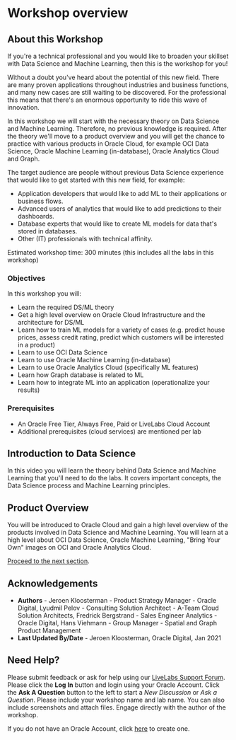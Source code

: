 # Workshop overview

## About this Workshop

If you're a technical professional and you would like to broaden your skillset with Data Science and Machine Learning, then this is the workshop for you!

Without a doubt you've heard about the potential of this new field. There are many proven applications throughout industries and business functions, and many new cases are still waiting to be discovered. For the professional this means that there's an enormous opportunity to ride this wave of innovation.

In this workshop we will start with the necessary theory on Data Science and Machine Learning. Therefore, no previous knowledge is required. After the theory we'll move to a product overview and you will get the chance to practice with various products in Oracle Cloud, for example OCI Data Science, Oracle Machine Learning (in-database), Oracle Analytics Cloud and Graph.

The target audience are people without previous Data Science experience that would like to get started with this new field, for example:
- Application developers that would like to add ML to their applications or business flows.
- Advanced users of analytics that would like to add predictions to their dashboards.
- Database experts that would like to create ML models for data that's stored in databases.
- Other (IT) professionals with technical affinity.

Estimated workshop time: 300 minutes (this includes all the labs in this workshop)

### Objectives

In this workshop you will:
* Learn the required DS/ML theory
* Get a high level overview on Oracle Cloud Infrastructure and the architecture for DS/ML
* Learn how to train ML models for a variety of cases (e.g. predict house prices, assess credit rating, predict which customers will be interested in a product)
* Learn to use OCI Data Science
* Learn to use Oracle Machine Learning (in-database)
* Learn to use Oracle Analytics Cloud (specifically ML features)
* Learn how Graph database is related to ML
* Learn how to integrate ML into an application (operationalize your results)

### Prerequisites

* An Oracle Free Tier, Always Free, Paid or LiveLabs Cloud Account
* Additional prerequisites (cloud services) are mentioned per lab

## Introduction to Data Science

In this video you  will learn the theory behind Data Science and Machine Learning that you'll need to do the labs. It covers important concepts, the Data Science process and Machine Learning principles.

[](youtube:aN9jYva3B3M)

## Product Overview

You will be introduced to Oracle Cloud and gain a high level overview of the products involved in Data Science and Machine Learning. You will learn at a high level about OCI Data Science, Oracle Machine Learning, "Bring Your Own" images on OCI and Oracle Analytics Cloud.

[](youtube:lnsqix1UdpQ)

[Proceed to the next section](#next).

## Acknowledgements
* **Authors** - Jeroen Kloosterman - Product Strategy Manager - Oracle Digital, Lyudmil Pelov - Consulting Solution Architect - A-Team Cloud Solution Architects, Fredrick Bergstrand - Sales Engineer Analytics - Oracle Digital, Hans Viehmann - Group Manager - Spatial and Graph Product Management
* **Last Updated By/Date** - Jeroen Kloosterman, Oracle Digital, Jan 2021

## Need Help?
Please submit feedback or ask for help using our [LiveLabs Support Forum](https://community.oracle.com/tech/developers/categories/livelabsdiscussions). Please click the **Log In** button and login using your Oracle Account. Click the **Ask A Question** button to the left to start a *New Discussion* or *Ask a Question*.  Please include your workshop name and lab name.  You can also include screenshots and attach files.  Engage directly with the author of the workshop.

If you do not have an Oracle Account, click [here](https://profile.oracle.com/myprofile/account/create-account.jspx) to create one.
